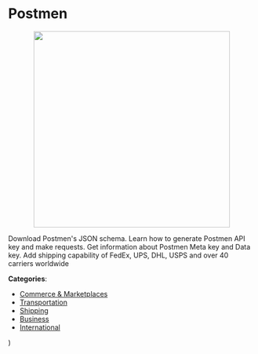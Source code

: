 # Postmen
<p align="center">
    <img width="400" src="https://raw.githubusercontent.com/apis-list/apis-list/apis/postmen/logo_256x256.png" />
</p>

Download Postmen's JSON schema. Learn how to generate Postmen API key and make requests. Get information about Postmen Meta key and Data key. Add shipping capability of FedEx, UPS, DHL, USPS and over 40 carriers worldwide



**Categories**:
- [Commerce & Marketplaces](https://github.com/apis-list/apis-list#commerce-and-marketplaces)
- [Transportation](https://github.com/apis-list/apis-list#transportation)
- [Shipping](https://github.com/apis-list/apis-list#shipping)
- [Business](https://github.com/apis-list/apis-list#business)
- [International](https://github.com/apis-list/apis-list#international)



)



